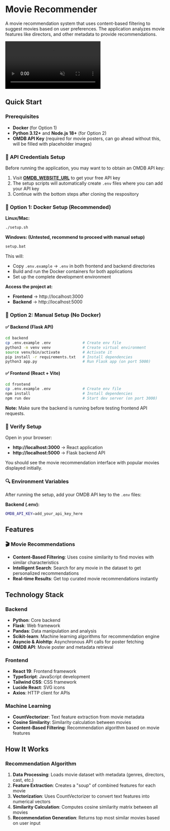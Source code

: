 # Movie Recommender

A  movie recommendation system that uses content-based filtering to suggest movies based on user preferences. The application analyzes movie features like directors, and other metadata to provide recommendations.

<video src="submission_video.mp4" controls="controls" muted="muted" autoplay="autoplay" style="max-width:100%;">
</video>

## Quick Start

### Prerequisites
- **Docker** (for Option 1)
- **Python 3.12+** and **Node.js 18+** (for Option 2)
- **OMDB API Key** (required for movie posters, can go ahead without this, will be filled with placeholder images)

### 🔑 API Credentials Setup
Before running the application, you may want to to obtain an OMDB API key:

1. Visit **[OMDB_WEBSITE_URL](https://www.omdbapi.com/apikey.aspx?__EVENTTARGET=freeAcct&__EVENTARGUMENT=&__LASTFOCUS=&__VIEWSTATE=%2FwEPDwUKLTIwNDY4MTIzNQ9kFgYCAQ9kFgICBw8WAh4HVmlzaWJsZWhkAgIPFgIfAGhkAgMPFgIfAGhkGAEFHl9fQ29udHJvbHNSZXF1aXJlUG9zdEJhY2tLZXlfXxYDBQtwYXRyZW9uQWNjdAUIZnJlZUFjY3QFCGZyZWVBY2N0oCxKYG7xaZwy2ktIrVmWGdWzxj%2FDhHQaAqqFYTiRTDE%3D&__VIEWSTATEGENERATOR=5E550F58&__EVENTVALIDATION=%2FwEdAAU%2BO86JjTqdg0yhuGR2tBukmSzhXfnlWWVdWIamVouVTzfZJuQDpLVS6HZFWq5fYpioiDjxFjSdCQfbG0SWduXFd8BcWGH1ot0k0SO7CfuulHLL4j%2B3qCcW3ReXhfb4KKsSs3zlQ%2B48KY6Qzm7wzZbR&at=freeAcct&Email=)** to get your free API key
2. The setup scripts will automatically create `.env` files where you can add your API key
3. Continue with the bottom steps after cloning the respository

### 🐳 Option 1: Docker Setup (Recommended)

**Linux/Mac:**
```bash
./setup.sh
```
**Windows: (Untested, recommend to proceed with manual setup)**
```bat
setup.bat
```

This will:
- Copy `.env.example` → `.env` in both frontend and backend directories
- Build and run the Docker containers for both applications
- Set up the complete development environment

**Access the project at:**
- **Frontend** → http://localhost:3000
- **Backend** → http://localhost:5000

### 🔧 Option 2: Manual Setup (No Docker)

#### ✅ Backend (Flask API)
```bash
cd backend
cp .env.example .env              # Create env file
python3 -m venv venv              # Create virtual environment
source venv/bin/activate          # Activate it
pip install -r requirements.txt   # Install dependencies
python3 app.py                    # Run Flask app (on port 5000)
```

#### ✅ Frontend (React + Vite)
```bash
cd frontend
cp .env.example .env              # Create env file
npm install                       # Install dependencies
npm run dev                       # Start dev server (on port 3000)
```

**Note:** Make sure the backend is running before testing frontend API requests.

### 🧪 Verify Setup

Open in your browser:
- **http://localhost:3000** → React application
- **http://localhost:5000** → Flask backend API

You should see the movie recommendation interface with popular movies displayed initially.

### 🔍 Environment Variables

After running the setup, add your OMDB API key to the `.env` files:

**Backend (.env):**
```bash
OMDB_API_KEY=add_your_api_key_here
```
## Features

### 🎬 Movie Recommendations
- **Content-Based Filtering**: Uses cosine similarity to find movies with similar characteristics
- **Intelligent Search**: Search for any movie in the dataset to get personalized recommendations
- **Real-time Results**: Get top curated movie recommendations instantly

## Technology Stack

### Backend
- **Python**: Core backend
- **Flask**: Web framework
- **Pandas**: Data manipulation and analysis
- **Scikit-learn**: Machine learning algorithms for recommendation engine
- **Asyncio & Aiohttp**: Asynchronous API calls for poster fetching
- **OMDB API**: Movie poster and metadata retrieval

### Frontend
- **React 19**: Frontend framework
- **TypeScript**: JavaScript development
- **Tailwind CSS**: CSS framework
- **Lucide React**: SVG icons
- **Axios**: HTTP client for APIs

### Machine Learning
- **CountVectorizer**: Text feature extraction from movie metadata
- **Cosine Similarity**: Similarity calculation between movies
- **Content-Based Filtering**: Recommendation algorithm based on movie features

## How It Works

### Recommendation Algorithm
1. **Data Processing**: Loads movie dataset with metadata (genres, directors, cast, etc.)
2. **Feature Extraction**: Creates a "soup" of combined features for each movie
3. **Vectorization**: Uses CountVectorizer to convert text features into numerical vectors
4. **Similarity Calculation**: Computes cosine similarity matrix between all movies
5. **Recommendation Generation**: Returns top most similar movies based on user input
